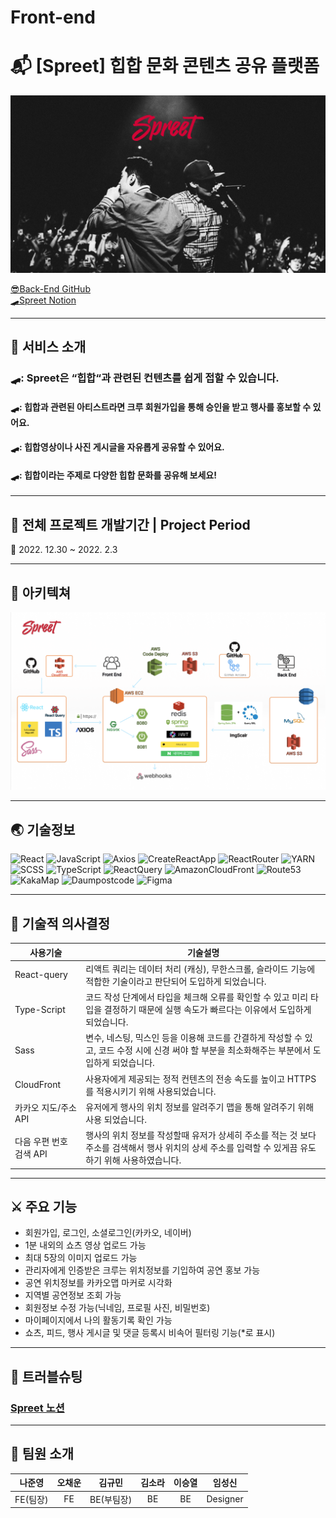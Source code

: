 # Front-end

# :mailbox_with_mail: [Spreet] 힙합 문화 콘텐츠 공유 플랫폼

<img width="912" alt="Spreet 오프닝 사진" src="/src/assets/image/Spreet 메인 이미지.png">
<br>

[😎Back-End GitHub](https://github.com/Spreet-Project/Front-end)  
[🛹Spreet Notion](https://www.notion.so/Spreet-30f5391e7e524289b3d44ec0abc11cbc)

---

## :tada: 서비스 소개

### 🛹: Spreet은 “힙합“과 관련된 컨텐츠를 쉽게 접할 수 있습니다.

#### 🛹: 힙합과 관련된 아티스트라면 크루 회원가입을 통해 승인을 받고 행사를 홍보할 수 있어요.

#### 🛹: 힙합영상이나 사진 게시글을 자유롭게 공유할 수 있어요.

#### 🛹: 힙합이라는 주제로 다양한 힙합 문화를 공유해 보세요!

---

## :calendar: 전체 프로젝트 개발기간 | Project Period

:pushpin: 2022. 12.30 ~ 2022. 2.3

---

## :nut_and_bolt: 아키텍쳐

<img width="912" alt="Spreet 아키텍처 사진" src="/src/assets/image/아키텍처.png">

---

## :earth_asia: 기술정보

![React](https://img.shields.io/badge/react-67DCF7?style=for-the-badge&logo=react&logoColor=white)
![JavaScript](https://img.shields.io/badge/javascript-F7DF1E?style=for-the-badge&logo=javascript&logoColor=white)
![Axios](https://img.shields.io/badge/axios-5A29E4?style=for-the-badge&logo=axios&logoColor=white)
![CreateReactApp](https://img.shields.io/badge/createreactapp-09D3AC?style=for-the-badge&logo=createreactapp&logoColor=white)
![ReactRouter](https://img.shields.io/badge/reactrouter-CA4245?style=for-the-badge&logo=reactrouter&logoColor=white)
![YARN](https://img.shields.io/badge/yarn-2C8EBB?style=for-the-badge&logo=yarn&logoColor=white)
![SCSS](https://img.shields.io/badge/Sass-CC6699?style=for-the-badge&logo=Sass&logoColor=white)
![TypeScript](https://img.shields.io/badge/TypeScript-3178C6?style=for-the-badge&logo=TypeScript&logoColor=ffffff)
![ReactQuery](https://img.shields.io/badge/react_query-FF4154?style=for-the-badge&logo=reactquery&logoColor=white)
![AmazonCloudFront](https://img.shields.io/badge/AmazonCloudFront-DF5146?style=for-the-badge&logo=amazoncloudfront&logoColor=white)
![Route53](https://img.shields.io/badge/Route53-F58340?style=for-the-badge&logo=route53&logoColor=white)
![KakaMap](https://img.shields.io/badge/kakaoreact―maps-FFCD00?style=for-the-badge&logo=kakao&logoColor=white)
![Daumpostcode](https://img.shields.io/badge/daumpostcode-FFCD00?style=for-the-badge&logo=kakao&logoColor=white)
![Figma](https://img.shields.io/badge/figma-F24E1E?style=for-the-badge&logo=figma&logoColor=white)

---

## :wrench: 기술적 의사결정

| 사용기술                | 기술설명                                                                                                                                             |
| ----------------------- | ---------------------------------------------------------------------------------------------------------------------------------------------------- |
| React-query             | 리액트 쿼리는 데이터 처리 (캐싱), 무한스크롤, 슬라이드 기능에 적합한 기술이라고 판단되어 도입하게 되었습니다.                                        |
| Type-Script             | 코드 작성 단계에서 타입을 체크해 오류를 확인할 수 있고 미리 타입을 결정하기 때문에 실행 속도가 빠르다는 이유에서 도입하게 되었습니다.                |
| Sass                    | 변수, 네스팅, 믹스인 등을 이용해 코드를 간결하게 작성할 수 있고, 코드 수정 시에 신경 써야 할 부분을 최소화해주는 부분에서 도입하게 되었습니다.       |
| CloudFront              | 사용자에게 제공되는 정적 컨텐츠의 전송 속도를 높이고 HTTPS를 적용시키기 위해 사용되었습니다.                                                         |
| 카카오 지도/주소 API    | 유저에게 행사의 위치 정보를 알려주기 맵을 통해 알려주기 위해 사용 되었습니다.                                                                        |
| 다음 우편 번호 검색 API | 행사의 위치 정보를 작성할때 유저가 상세히 주소를 적는 것 보다 주소를 검색해서 행사 위치의 상세 주소를 입력할 수 있게끔 유도하기 위해 사용하였습니다. |

---

## :crossed_swords: 주요 기능

- 회원가입, 로그인, 소셜로그인(카카오, 네이버)
- 1분 내외의 쇼츠 영상 업로드 가능
- 최대 5장의 이미지 업로드 가능
- 관리자에게 인증받은 크루는 위치정보를 기입하여 공연 홍보 가능
- 공연 위치정보를 카카오맵 마커로 시각화
- 지역별 공연정보 조회 가능
- 회원정보 수정 가능(닉네임, 프로필 사진, 비밀번호)
- 마이페이지에서 나의 활동기록 확인 가능
- 쇼츠, 피드, 행사 게시글 및 댓글 등록시 비속어 필터링 기능(\*로 표시)

---

## :sparkler: 트러블슈팅

### [Spreet 노션](https://www.notion.so/Troubleshooting-_FE-ae0b2dbd5caf459f9d40df3c975c28b2)

---

## :flamingo: 팀원 소개

|  나준영  | 오채운 |   김규민   | 김소라 | 이승열 |  임성신  |
| :------: | :----: | :--------: | :----: | :----: | :------: |
| FE(팀장) |   FE   | BE(부팀장) |   BE   |   BE   | Designer |
